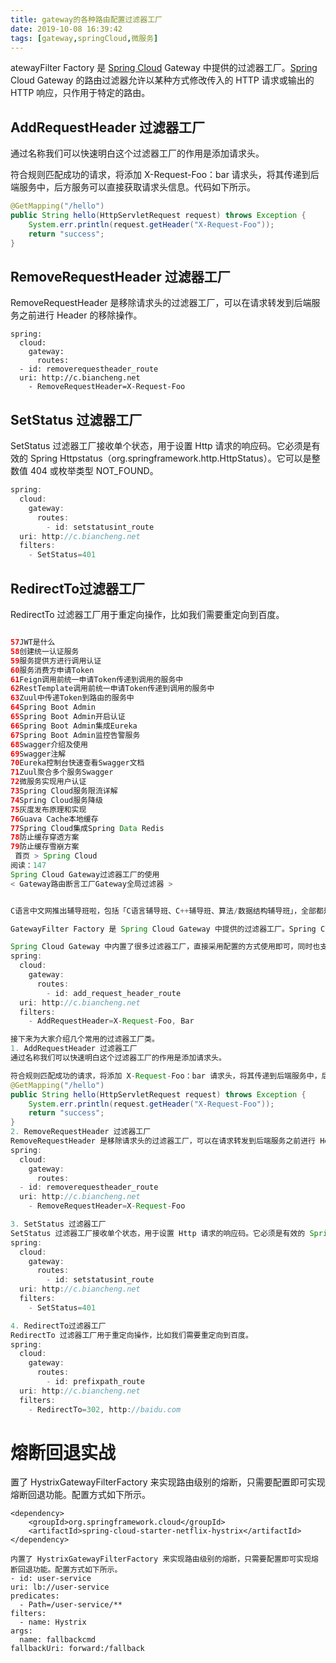 ```yaml
---
title: gateway的各种路由配置过滤器工厂
date: 2019-10-08 16:39:42
tags: [gateway,springCloud,微服务]
---
```


atewayFilter Factory 是 [Spring Cloud](http://c.biancheng.net/spring_cloud/) Gateway 中提供的过滤器工厂。[Spring](http://c.biancheng.net/spring/) Cloud Gateway 的路由过滤器允许以某种方式修改传入的 HTTP 请求或输出的 HTTP 响应，只作用于特定的路由。

## AddRequestHeader 过滤器工厂

  通过名称我们可以快速明白这个过滤器工厂的作用是添加请求头。

符合规则匹配成功的请求，将添加 X-Request-Foo：bar 请求头，将其传递到后端服务中，后方服务可以直接获取请求头信息。代码如下所示。  

```java
@GetMapping("/hello")
public String hello(HttpServletRequest request) throws Exception {
    System.err.println(request.getHeader("X-Request-Foo"));
    return "success";
}
```

<!--more-->

## RemoveRequestHeader 过滤器工厂

RemoveRequestHeader 是移除请求头的过滤器工厂，可以在请求转发到后端服务之前进行 Header 的移除操作。

```
spring:
  cloud:
    gateway:
      routes:
  - id: removerequestheader_route
  uri: http://c.biancheng.net
    - RemoveRequestHeader=X-Request-Foo
```

## SetStatus 过滤器工厂

SetStatus 过滤器工厂接收单个状态，用于设置 Http 请求的响应码。它必须是有效的 Spring Httpstatus（org.springframework.http.HttpStatus）。它可以是整数值 404 或枚举类型 NOT_FOUND。

```java
spring:
  cloud:
    gateway:
      routes:
        - id: setstatusint_route
  uri: http://c.biancheng.net
  filters:
    - SetStatus=401
```

## RedirectTo过滤器工厂

RedirectTo 过滤器工厂用于重定向操作，比如我们需要重定向到百度。

```java

57JWT是什么
58创建统一认证服务
59服务提供方进行调用认证
60服务消费方申请Token
61Feign调用前统一申请Token传递到调用的服务中
62RestTemplate调用前统一申请Token传递到调用的服务中
63Zuul中传递Token到路由的服务中
64Spring Boot Admin
65Spring Boot Admin开启认证
66Spring Boot Admin集成Eureka
67Spring Boot Admin监控告警服务
68Swagger介绍及使用
69Swagger注解
70Eureka控制台快速查看Swagger文档
71Zuul聚合多个服务Swagger
72微服务实现用户认证
73Spring Cloud服务限流详解
74Spring Cloud服务降级
75灰度发布原理和实现
76Guava Cache本地缓存
77Spring Cloud集成Spring Data Redis
78防止缓存穿透方案
79防止缓存雪崩方案
 首页 > Spring Cloud
阅读：147
Spring Cloud Gateway过滤器工厂的使用
< Gateway路由断言工厂Gateway全局过滤器 >


C语言中文网推出辅导班啦，包括「C语言辅导班、C++辅导班、算法/数据结构辅导班」，全部都是一对一教学：一对一辅导 + 一对一答疑 + 布置作业 + 项目实践 + 永久学习。QQ在线，随时响应！

GatewayFilter Factory 是 Spring Cloud Gateway 中提供的过滤器工厂。Spring Cloud Gateway 的路由过滤器允许以某种方式修改传入的 HTTP 请求或输出的 HTTP 响应，只作用于特定的路由。

Spring Cloud Gateway 中内置了很多过滤器工厂，直接采用配置的方式使用即可，同时也支持自定义 GatewayFilter Factory 来实现更复杂的业务需求。
spring:
  cloud:
    gateway:
      routes:
        - id: add_request_header_route
  uri: http://c.biancheng.net
  filters:
    - AddRequestHeader=X-Request-Foo, Bar

接下来为大家介绍几个常用的过滤器工厂类。
1. AddRequestHeader 过滤器工厂
通过名称我们可以快速明白这个过滤器工厂的作用是添加请求头。

符合规则匹配成功的请求，将添加 X-Request-Foo：bar 请求头，将其传递到后端服务中，后方服务可以直接获取请求头信息。代码如下所示。
@GetMapping("/hello")
public String hello(HttpServletRequest request) throws Exception {
    System.err.println(request.getHeader("X-Request-Foo"));
    return "success";
}
2. RemoveRequestHeader 过滤器工厂
RemoveRequestHeader 是移除请求头的过滤器工厂，可以在请求转发到后端服务之前进行 Header 的移除操作。
spring:
  cloud:
    gateway:
      routes:
  - id: removerequestheader_route
  uri: http://c.biancheng.net
    - RemoveRequestHeader=X-Request-Foo

3. SetStatus 过滤器工厂
SetStatus 过滤器工厂接收单个状态，用于设置 Http 请求的响应码。它必须是有效的 Spring Httpstatus（org.springframework.http.HttpStatus）。它可以是整数值 404 或枚举类型 NOT_FOUND。
spring:
  cloud:
    gateway:
      routes:
        - id: setstatusint_route
  uri: http://c.biancheng.net
  filters:
    - SetStatus=401

4. RedirectTo过滤器工厂
RedirectTo 过滤器工厂用于重定向操作，比如我们需要重定向到百度。
spring:
  cloud:
    gateway:
      routes:
        - id: prefixpath_route
  uri: http://c.biancheng.net
  filters:
    - RedirectTo=302, http://baidu.com
```

# 熔断回退实战

置了 HystrixGatewayFilterFactory 来实现路由级别的熔断，只需要配置即可实现熔断回退功能。配置方式如下所示。

````
<dependency>
    <groupId>org.springframework.cloud</groupId>
    <artifactId>spring-cloud-starter-netflix-hystrix</artifactId>
</dependency>

内置了 HystrixGatewayFilterFactory 来实现路由级别的熔断，只需要配置即可实现熔断回退功能。配置方式如下所示。
- id: user-service
uri: lb://user-service
predicates:
  - Path=/user-service/**
filters:
  - name: Hystrix
args:
  name: fallbackcmd
fallbackUri: forward:/fallback
````

